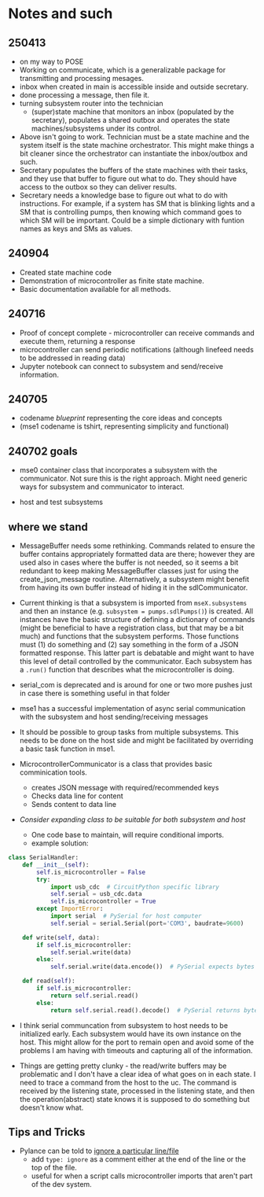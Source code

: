 # Notes and such

## 250413

- on my way to POSE
- Working on communicate, which is a generalizable package for transmitting and processing mesages.
- inbox when created in main is accessible inside and outside secretary.
- done processing a message, then file it. 
- turning subsystem router into the technician
    - (super)state machine that monitors an inbox (populated by the secretary), populates a shared outbox and operates the state machines/subsystems under its control. 
- Above isn't going to work. Technician must be a state machine and the system itself is the state machine orchestrator. This might make things a bit cleaner since the orchestrator can instantiate the inbox/outbox and such.
- Secretary populates the buffers of the state machines with their tasks, and they use that buffer to figure out what to do. They should have access to the outbox so they can deliver results.
- Secretary needs a knowledge base to figure out what to do with instructions. For example, if a system has SM that is blinking lights and a SM that is controlling pumps, then knowing which command goes to which SM will be important. Could be a simple dictionary with funtion names as keys and SMs as values.

## 240904

- Created state machine code
- Demonstration of microcontroller as finite state machine. 
- Basic documentation available for all methods.


## 240716

- Proof of concept complete - microcontroller can receive commands and execute them, returning a response
- microcontroller can send periodic notifications (although linefeed needs to be addressed in reading data)
- Jupyter notebook can connect to subsystem and send/receive information.

## 240705

- codename *blueprint* representing the core ideas and concepts
- (mse1 codename is tshirt, representing simplicity and functional)

## 240702 goals

- mse0 container class that incorporates a subsystem with the communicator. 
    Not sure this is the right approach. Might need generic ways for subsystem and communicator to interact.
    
- host and test subsystems

## where we stand

- MessageBuffer needs some rethinking. Commands related to ensure the buffer contains appropriately formatted data are there; however they are used also in cases where the buffer is not needed, so it seems a bit redundant to keep making MessageBuffer classes just for using the create_json_message routine. Alternatively, a subsystem might benefit from having its own buffer instead of hiding it in the sdlCommunicator.

- Current thinking is that a subsystem is imported from `mseX.subsystems` and then an instance (e.g. `subsystem = pumps.sdlPumps()`) is created. All instances have the basic structure of defining a dictionary of commands (might be beneficial to have a registration class, but that may be a bit much) and functions that the subsystem performs. Those functions must (1) do something and (2) say something in the form of a JSON formatted response. This latter part is debatable and might want to have this level of detail controlled by the communicator. Each subsystem has a `.run()` function that describes what the microcontroller is doing.

- serial_com is deprecated and is around for one or two more pushes just in case there is something useful in that folder
- mse1 has a successful implementation of async serial communication with the subsystem and host sending/receiving messages
- It should be possible to group tasks from multiple subsystems. This needs to be done on the host side and might be facilitated by overriding a basic task function in mse1.
 

- MicrocontrollerCommunicator is a class that provides basic comminication tools.
    - creates JSON message with required/recommended keys
    - Checks data line for content
    - Sends content to data line
- *Consider expanding class to be suitable for both subsystem and host*
    - One code base to maintain, will require conditional imports.
    - example solution:

``` python
class SerialHandler:
    def __init__(self):
        self.is_microcontroller = False
        try:
            import usb_cdc  # CircuitPython specific library
            self.serial = usb_cdc.data
            self.is_microcontroller = True
        except ImportError:
            import serial  # PySerial for host computer
            self.serial = serial.Serial(port='COM3', baudrate=9600)

    def write(self, data):
        if self.is_microcontroller:
            self.serial.write(data)
        else:
            self.serial.write(data.encode())  # PySerial expects bytes

    def read(self):
        if self.is_microcontroller:
            return self.serial.read()
        else:
            return self.serial.read().decode()  # PySerial returns bytes
```


* I think serial communcation from subsystem to host needs to be initialized early. Each subsystem would have its own instance on the host. This might allow for the port to remain open and avoid some of the problems I am having with timeouts and capturing all of the information.

* Things are getting pretty clunky - the read/write buffers may be problematic and I don't have a clear idea of what goes on in each state. I need to trace a command from the host to the uc. The command is received by the listening state, processed in the listening state, and then the operation(abstract) state knows it is supposed to do something but doesn't know what.

## Tips and Tricks

* Pylance can be told to [ignore a particular line/file](https://www.reddit.com/r/VisualStudioCode/comments/i3mpct/comment/g5bkx9u/) 
    * add `type: ignore` as a comment either at the end of the line or the top of the file.
    * useful for when a script calls microcontroller imports that aren't part of the dev system.